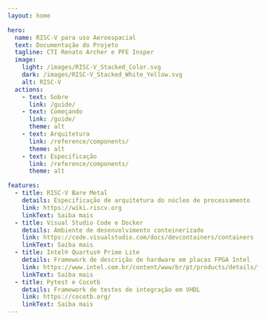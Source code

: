 ```yaml
---
layout: home

hero:
  name: RISC-V para uso Aeroespacial
  text: Documentação do Projeto
  tagline: CTI Renato Archer e PFE Insper
  image:
    light: /images/RISC-V_Stacked_Color.svg
    dark: /images/RISC-V_Stacked_White_Yellow.svg
    alt: RISC-V
  actions:
    - text: Sobre
      link: /guide/
    - text: Começando
      link: /guide/
      theme: alt
    - text: Arquitetura
      link: /reference/components/
      theme: alt
    - text: Especificação
      link: /reference/components/
      theme: alt

features:
  - title: RISC-V Bare Metal
    details: Especificação de arquitetura do núcleo de processamento
    link: https://wiki.riscv.org
    linkText: Saiba mais
  - title: Visual Studio Code e Docker
    details: Ambiente de desenvolvimento conteinerizado
    link: https://code.visualstudio.com/docs/devcontainers/containers
    linkText: Saiba mais
  - title: Intel® Quartus® Prime Lite
    details: Framework de descrição de hardware em placas FPGA Intel
    link: https://www.intel.com.br/content/www/br/pt/products/details/fpga/development-tools/quartus-prime.html
    linkText: Saiba mais
  - title: Pytest e Cocotb
    details: Framework de testes de integração em VHDL
    link: https://cocotb.org/
    linkText: Saiba mais
---
```

